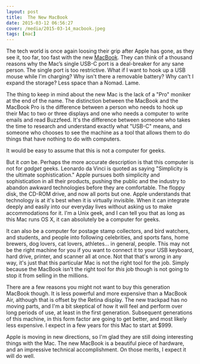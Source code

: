 ```yaml
---
layout: post
title:  The New MacBook
date: 2015-03-12 06:56:27
cover: /media/2015-03-14_macbook.jpeg
tags: [mac]
---
```


The tech world is once again loosing their grip after Apple has gone, as they see it, too far, too fast with the new [MacBook](https://www.apple.com/macbook/). They can think of a thousand reasons why the Mac’s single USB-C port is a deal-breaker for any sane person. The single port is too restrictive. What if I want to hook up a USB mouse while I'm charging? Why isn't there a removable battery? Why can't I expand the storage? Less space than a Nomad. Lame. 

The thing to keep in mind about the new Mac is the lack of a "Pro" moniker at the end of the name. The distinction between the MacBook and the MacBook Pro is the difference between a person who needs to hook up their Mac to two or three displays and one who needs a computer to write emails and read Buzzfeed. It's the difference between someone who takes the time to research and understand exactly what "USB-C" means, and someone who chooses to see the machine as a tool that allows them to do things that have nothing to do with computers. 

It would be easy to assume that this is not a computer for geeks. 

But it *can* be. Perhaps the more accurate description is that this computer is not for *gadget* geeks.  Leonardo da Vinci is quoted as saying "Simplicity is the ultimate sophistication." Apple pursues both simplicity and sophistication in all their products, pushing the public and the industry to abandon awkward technologies before they are comfortable. The floppy disk, the CD-ROM drive, and now all ports but one. Apple understands that technology is at it's best when it is virtually invisible. When it can integrate deeply and easily into our everyday lives without asking us to make accommodations for it. I'm a Unix geek, and I can tell you that as long as this Mac runs OS X, it can absolutely be a computer for geeks. 

It can also be a computer for postage stamp collectors, and bird watchers, and students, and people into following celebrities, and sports fans, home brewers, dog lovers, cat lovers, athletes... in general, people. This may not be the right machine for you if you want to connect it to your USB keyboard, hard drive,  printer, and scanner all at once. Not that that's wrong in any way, it's just that this particular Mac is not the right tool for the job. Simply because the MacBook isn't the right tool for *this* job though is not going to stop it from selling in the millions. 

There are a few reasons you might not want to buy this generation MacBook though. It is less powerful and more expensive than a MacBook Air, although that is offset by the Retina display. The new trackpad has no moving parts, and I'm a bit skeptical of how it will feel and perform over long periods of use, at least in the first generation. Subsequent generations of this machine, in this form factor are going to get better, and most likely less expensive. I expect in a few years for this Mac to start at $999.

Apple is moving in new directions, so I'm glad they are still doing interesting things with the Mac. The new MacBook is a beautiful piece of hardware, and an impressive technical accomplishment. On those merits, I expect it will do well. 

